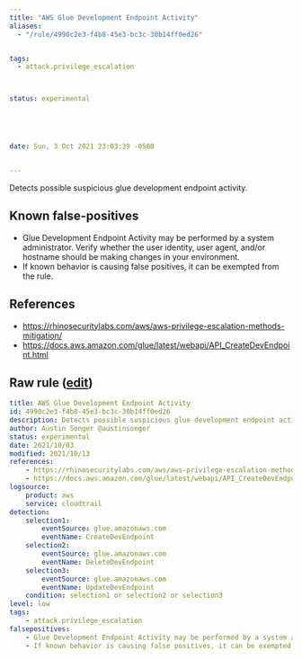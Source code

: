 ```yaml
---
title: "AWS Glue Development Endpoint Activity"
aliases:
  - "/rule/4990c2e3-f4b8-45e3-bc3c-30b14ff0ed26"


tags:
  - attack.privilege_escalation



status: experimental





date: Sun, 3 Oct 2021 23:03:39 -0500


---
```


Detects possible suspicious glue development endpoint activity.

<!--more-->


## Known false-positives

* Glue Development Endpoint Activity may be performed by a system administrator. Verify whether the user identity, user agent, and/or hostname should be making changes in your environment.
* If known behavior is causing false positives, it can be exempted from the rule.



## References

* https://rhinosecuritylabs.com/aws/aws-privilege-escalation-methods-mitigation/
* https://docs.aws.amazon.com/glue/latest/webapi/API_CreateDevEndpoint.html


## Raw rule ([edit](https://github.com/SigmaHQ/sigma/edit/master/rules/cloud/aws/aws_passed_role_to_glue_development_endpoint.yml))
```yaml
title: AWS Glue Development Endpoint Activity
id: 4990c2e3-f4b8-45e3-bc3c-30b14ff0ed26
description: Detects possible suspicious glue development endpoint activity.
author: Austin Songer @austinsonger
status: experimental
date: 2021/10/03
modified: 2021/10/13
references:
    - https://rhinosecuritylabs.com/aws/aws-privilege-escalation-methods-mitigation/
    - https://docs.aws.amazon.com/glue/latest/webapi/API_CreateDevEndpoint.html
logsource:
    product: aws
    service: cloudtrail
detection:
    selection1:
        eventSource: glue.amazonaws.com
        eventName: CreateDevEndpoint
    selection2:
        eventSource: glue.amazonaws.com
        eventName: DeleteDevEndpoint
    selection3:
        eventSource: glue.amazonaws.com
        eventName: UpdateDevEndpoint
    condition: selection1 or selection2 or selection3
level: low
tags:
    - attack.privilege_escalation
falsepositives:
    - Glue Development Endpoint Activity may be performed by a system administrator. Verify whether the user identity, user agent, and/or hostname should be making changes in your environment. 
    - If known behavior is causing false positives, it can be exempted from the rule.

```

